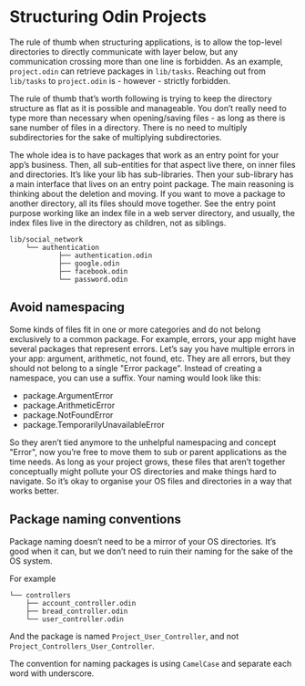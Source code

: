 # Structuring Odin Projects

The rule of thumb when structuring applications, is to allow the top-level directories to directly communicate with layer below, but any communication crossing more than one line is forbidden. As an example, `project.odin` can retrieve packages in `lib/tasks`. Reaching out from `lib/tasks` to `project.odin` is - however - strictly forbidden.

The rule of thumb that’s worth following is trying to keep the directory structure as flat as it is possible and manageable. You don’t really need to type more than necessary when opening/saving files - as long as there is sane number of files in a directory. There is no need to multiply subdirectories for the sake of multiplying subdirectories.

The whole idea is to have packages that work as an entry point for your app’s business. Then, all sub-entities for that aspect live there, on inner files and directories. It’s like your lib has sub-libraries. Then your sub-library has a main interface that lives on an entry point package. The main reasoning is thinking about the deletion and moving. If you want to move a package to another directory, all its files should move together. See the entry point purpose working like an index file in a web server directory, and usually, the index files live in the directory as children, not as siblings.

```text
lib/social_network
    └── authentication
            ├── authentication.odin
            ├── google.odin
            ├── facebook.odin
            └── password.odin
```

## Avoid namespacing

Some kinds of files fit in one or more categories and do not belong exclusively to a common package. For example, errors, your app might have several packages that represent errors. Let’s say you have multiple errors in your app: argument, arithmetic, not found, etc. They are all errors, but they should not belong to a single "Error package". Instead of creating a namespace, you can use a suffix. Your naming would look like this:

- package.ArgumentError
- package.ArithmeticError
- package.NotFoundError
- package.TemporarilyUnavailableError

So they aren’t tied anymore to the unhelpful namespacing and concept "Error", now you’re free to move them to sub or parent applications as the time needs. As long as your project grows, these files that aren’t together conceptually might pollute your OS directories and make things hard to navigate. So it’s okay to organise your OS files and directories in a way that works better. 

## Package naming conventions

Package naming doesn’t need to be a mirror of your OS directories. It’s good when it can, but we don’t need to ruin their naming for the sake of the OS system.

For example

```text
└── controllers
    ├── account_controller.odin
    ├── bread_controller.odin
    └── user_controller.odin
```

And the package is named `Project_User_Controller`, and not `Project_Controllers_User_Controller`.

The convention for naming packages is using `CamelCase` and separate each word with underscore.